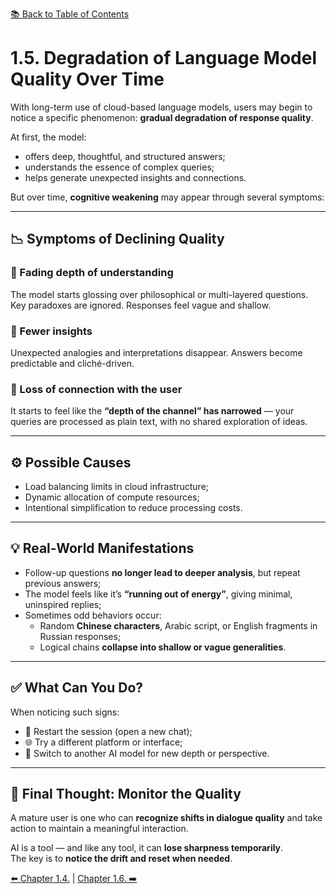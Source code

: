 [📚 Back to Table of Contents](../../README.md)

# 1.5. Degradation of Language Model Quality Over Time

With long-term use of cloud-based language models, users may begin to notice a specific phenomenon: **gradual degradation of response quality**.

At first, the model:
- offers deep, thoughtful, and structured answers;
- understands the essence of complex queries;
- helps generate unexpected insights and connections.

But over time, **cognitive weakening** may appear through several symptoms:

---

## 📉 Symptoms of Declining Quality

### 🔹 Fading depth of understanding  
The model starts glossing over philosophical or multi-layered questions. Key paradoxes are ignored. Responses feel vague and shallow.

### 🔹 Fewer insights  
Unexpected analogies and interpretations disappear. Answers become predictable and cliché-driven.

### 🔹 Loss of connection with the user  
It starts to feel like the **“depth of the channel” has narrowed** — your queries are processed as plain text, with no shared exploration of ideas.

---

## ⚙ Possible Causes

- Load balancing limits in cloud infrastructure;
- Dynamic allocation of compute resources;
- Intentional simplification to reduce processing costs.

---

## 💡 Real-World Manifestations

- Follow-up questions **no longer lead to deeper analysis**, but repeat previous answers;
- The model feels like it’s **“running out of energy”**, giving minimal, uninspired replies;
- Sometimes odd behaviors occur:
  - Random **Chinese characters**, Arabic script, or English fragments in Russian responses;
  - Logical chains **collapse into shallow or vague generalities**.

---

## ✅ What Can You Do?

When noticing such signs:

- 🔁 Restart the session (open a new chat);
- 🌐 Try a different platform or interface;
- 🧠 Switch to another AI model for new depth or perspective.

---

## 🧭 Final Thought: Monitor the Quality

A mature user is one who can **recognize shifts in dialogue quality** and take action to maintain a meaningful interaction.

AI is a tool — and like any tool, it can **lose sharpness temporarily**.  
The key is to **notice the drift and reset when needed**.

[⬅️ Chapter 1.4.](chapter14.md)  |  [Chapter 1.6. ➡️](chapter16.md)